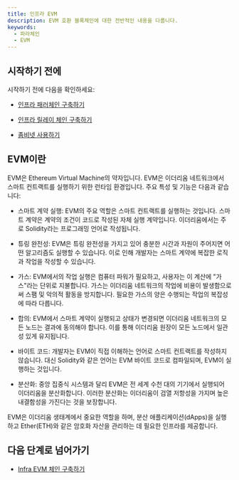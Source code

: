 ```yaml
---
title: 인프라 EVM 
description: EVM 호환 블록체인에 대한 전반적인 내용을 다룹니다.
keywords:
  - 파라체인
  - EVM
---
```


## 시작하기 전에

시작하기 전에 다음을 확인하세요:

<!-- 
  해당 내용이 담긴 문서가 생성되면 그 문서로 링크를 연결 해 주세요
-->

- [인프라 패러체인 구축하기](/ko/infrablockchain/tutorials/build-infrablockspace/build-a-parachain.md)

- [인프라 릴레이 체인 구축하기](/ko/infrablockchain/tutorials/build-infrablockspace/build-infra-relay-chain.md)

- [좀비넷 사용하기](./infra-did-parachain.md)

## EVM이란

EVM은 Ethereum Virtual Machine의 약자입니다. EVM은 이더리움 네트워크에서 스마트 컨트랙트를 실행하기 위한 런타임 환경입니다. 주요 특성 및 기능은 다음과 같습니다:

- 스마트 계약 실행: EVM의 주요 역할은 스마트 컨트랙트를 실행하는 것입니다. 스마트 계약은 계약의 조건이 코드로 작성된 자체 실행 계약입니다. 이더리움에서는 주로 Solidity라는 프로그래밍 언어로 작성됩니다.

- 튜링 완전성: EVM은 튜링 완전성을 가지고 있어 충분한 시간과 자원이 주어지면 어떤 알고리즘도 실행할 수 있습니다. 이로 인해 개발자는 스마트 계약에 복잡한 로직과 작업을 작성할 수 있습니다.

- 가스: EVM에서의 작업 실행은 컴퓨터 파워가 필요하고, 사용자는 이 계산에 "가스"라는 단위로 지불합니다. 가스는 이더리움 네트워크의 작업에 비용이 발생함으로써 스팸 및 악의적 활동을 방지합니다. 필요한 가스의 양은 수행되는 작업의 복잡성에 따라 다릅니다.

- 합의: EVM에서 스마트 계약이 실행되고 상태가 변경되면 이더리움 네트워크의 모든 노드는 결과에 동의해야 합니다. 이를 통해 이더리움 원장이 모든 노드에서 일관성 있게 유지됩니다.

- 바이트 코드: 개발자는 EVM이 직접 이해하는 언어로 스마트 컨트랙트를 작성하지 않습니다. 대신 Solidity와 같은 언어는 EVM 바이트 코드로 컴파일되며, EVM이 실행하는 것입니다.

- 분산화: 중앙 집중식 시스템과 달리 EVM은 전 세계 수천 대의 기기에서 실행되어 이더리움을 분산화합니다. 이러한 분산화는 이더리움이 검열 저항성을 가지며 높은 내결함성을 가진다는 것을 보장합니다.

EVM은 이더리움 생태계에서 중요한 역할을 하며, 분산 애플리케이션(dApps)을 실행하고 Ether(ETH)와 같은 암호화 자산을 관리하는 데 필요한 인프라를 제공합니다.

## 다음 단계로 넘어가기

- [Infra EVM 체인 구축하기](/ko/infrablockchain/tutorials/service-chains/infra-evm-parachain/build.md)